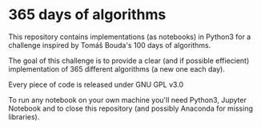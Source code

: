 # 365 days of algorithms

This repository contains implementations (as notebooks) in Python3 for a challenge inspired by Tomáš Bouda's 100 days of algorithms.

The goal of this challenge is to provide a clear (and if possible effiecient) implementation of 365 different algorithms (a new one each day).

Every piece of code is released under GNU GPL v3.0

To run any notebook on your own machine you'll need Python3, Jupyter Notebook and to close this repository (and possibly Anaconda for missing libraries).
